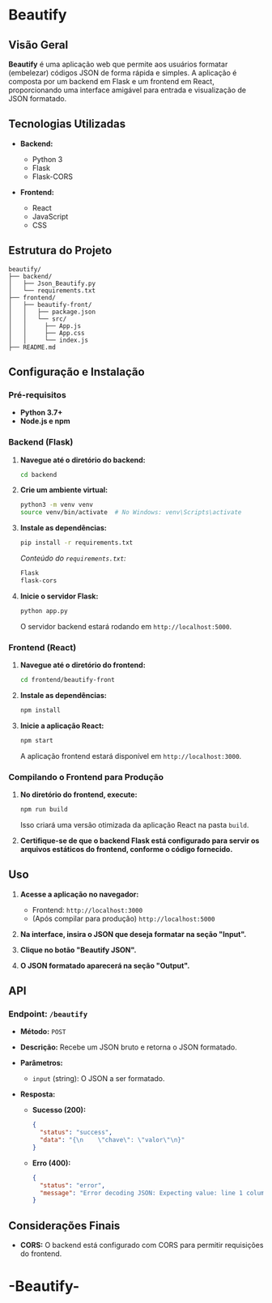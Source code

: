 # Beautify

## Visão Geral

**Beautify** é uma aplicação web que permite aos usuários formatar (embelezar) códigos JSON de forma rápida e simples. A aplicação é composta por um backend em Flask e um frontend em React, proporcionando uma interface amigável para entrada e visualização de JSON formatado.

## Tecnologias Utilizadas

- **Backend:**
  - Python 3
  - Flask
  - Flask-CORS

- **Frontend:**
  - React
  - JavaScript
  - CSS

## Estrutura do Projeto

```
beautify/
├── backend/
│   ├── Json_Beautify.py
│   └── requirements.txt
├── frontend/
│   ├── beautify-front/
│   │   ├── package.json
│   │   └── src/
│   │     ├── App.js
│   │     ├── App.css
│   │     └── index.js
├── README.md
```

## Configuração e Instalação

### Pré-requisitos

- **Python 3.7+**
- **Node.js e npm**

### Backend (Flask)

1. **Navegue até o diretório do backend:**

   ```bash
   cd backend
   ```

2. **Crie um ambiente virtual:**

   ```bash
   python3 -m venv venv
   source venv/bin/activate  # No Windows: venv\Scripts\activate
   ```

3. **Instale as dependências:**

   ```bash
   pip install -r requirements.txt
   ```

   *Conteúdo do `requirements.txt`:*

   ```txt
   Flask
   flask-cors
   ```

4. **Inicie o servidor Flask:**

   ```bash
   python app.py
   ```

   O servidor backend estará rodando em `http://localhost:5000`.

### Frontend (React)

1. **Navegue até o diretório do frontend:**

   ```bash
   cd frontend/beautify-front
   ```

2. **Instale as dependências:**

   ```bash
   npm install
   ```

3. **Inicie a aplicação React:**

   ```bash
   npm start
   ```

   A aplicação frontend estará disponível em `http://localhost:3000`.

### Compilando o Frontend para Produção

1. **No diretório do frontend, execute:**

   ```bash
   npm run build
   ```

   Isso criará uma versão otimizada da aplicação React na pasta `build`.

2. **Certifique-se de que o backend Flask está configurado para servir os arquivos estáticos do frontend, conforme o código fornecido.**

## Uso

1. **Acesse a aplicação no navegador:**

   - Frontend: `http://localhost:3000`
   - (Após compilar para produção) `http://localhost:5000`

2. **Na interface, insira o JSON que deseja formatar na seção "Input".**

3. **Clique no botão "Beautify JSON".**

4. **O JSON formatado aparecerá na seção "Output".**

## API

### Endpoint: `/beautify`

- **Método:** `POST`
- **Descrição:** Recebe um JSON bruto e retorna o JSON formatado.
- **Parâmetros:**
  - `input` (string): O JSON a ser formatado.
  
- **Resposta:**
  - **Sucesso (200):**
    ```json
    {
      "status": "success",
      "data": "{\n    \"chave\": \"valor\"\n}"
    }
    ```
  - **Erro (400):**
    ```json
    {
      "status": "error",
      "message": "Error decoding JSON: Expecting value: line 1 column 1 (char 0)"
    }
    ```

## Considerações Finais

- **CORS:** O backend está configurado com CORS para permitir requisições do frontend.
# -Beautify-
